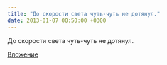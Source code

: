```yaml
---
title: "До скорости света чуть-чуть не дотянул."
date: 2013-01-07 00:50:00 +0300
---
```


До скорости света чуть-чуть не дотянул.

[Вложение](/assets/vk_photos/2/K-fE2YKwkiI.jpg)
